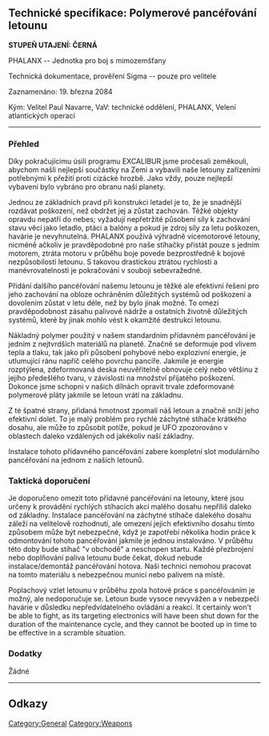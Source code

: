 ## Technické specifikace: Polymerové pancéřování letounu

**STUPEŇ UTAJENÍ: ČERNÁ**

PHALANX -- Jednotka pro boj s mimozemšťany

Technická dokumentace, prověření Sigma -- pouze pro velitele

Zaznamenáno: 19. března 2084

Kým: Velitel Paul Navarre, VaV: technické oddělení, PHALANX, Velení
atlantických operací

------------------------------------------------------------------------

### Přehled

Díky pokračujícímu úsilí programu EXCALIBUR jsme pročesali zeměkouli,
abychom našli nejlepší součástky na Zemi a vybavili naše letouny
zařízeními potřebnými k přežití proti cizácké hrozbě. Jako vždy, pouze
nejlepší vybavení bylo vybráno pro obranu naší planety.

Jednou ze základních pravd při konstrukci letadel je to, že je snadnější
rozdávat poškození, než obdržet jej a zůstat zachován. Těžké objekty
opravdu nepatří do nebes; vyžadují nepřetržité působení síly k zachování
stavu věcí jako letadlo, ptáci a balóny a pokud je zdroj síly za letu
poškozen, havárie je nevyhnutelná. PHALANX používá výhradně vícemotorové
letouny, nicméně ačkoliv je pravděpodobné pro naše stíhačky přistát
pouze s jedním motorem, ztráta motoru v průběhu boje povede
bezprostředně k bojové nezpůsobilosti letounu. S takovou drastickou
ztrátou rychlosti a manévrovatelnosti je pokračování v souboji
sebevražedné.

Přidání dalšího pancéřování našemu letounu je těžké ale efektivní řešení
pro jeho zachování na obloze ochráněním důležitých systémů od poškození
a dovolením zůstat v letu déle, než by bylo jinak možné. To omezí
pravděpodobnost zásahu palivové nádrže a ostatních životně důležitých
systémů, které by jinak mohlo vést k okamžité destrukci letounu.

Nákladný polymer použitý v našem standardním přídavném pancéřování je
jedním z nejtvrdších materiálů na planetě. Značně se deformuje pod
vlivem tepla a tlaku, tak jako při působení pohybové nebo explozivní
energie, je utlumující ránu napříč celého povrchu pancíře. Jakmile je
energie rozptýlena, zdeformovaná deska neuvěřitelně obnovuje celý nebo
většinu z jejího předešlého tvaru, v závislosti na množství přijatého
poškození. Dokonce jsme schopni v našich dílnách opravit trvale
zdeformované polymerové pláty jakmile se letoun vrátí na základnu.

Z té špatné strany, přidaná hmotnost zpomalí náš letoun a značně sníží
jeho efektivní dolet. To je malý problém pro rychlé záchytné stíhače
krátkého dosahu, ale může to způsobit potíže, pokud je UFO zpozorováno v
oblastech daleko vzdálených od jakékoliv naší základny.

Instalace tohoto přídavného pancéřování zabere kompletní slot
modulárního pancéřování na jednom z našich letounů.

### Taktická doporučení

Je doporučeno omezit toto přídavné pancéřování na letouny, které jsou
určeny k provádění rychlých stíhacích akcí malého dosahu nepříliš daleko
od základny. Instalace pancéřování na záchytné stíhače dalekého dosahu
záleží na velitelově rozhodnutí, ale omezení jejich efektivního dosahu
tímto způsobem může být nebezpečné, když je zapotřebí několika hodin
práce k odmontování tohoto pancéřování jakmile je jednou instalováno. V
průběhu této doby bude stíhač "v obchodě" a neschopen startu. Každé
přezbrojení nebo doplňování paliva letounu bude čekat, dokud nebude
instalace/demontáž pancéřování hotova. Naši technici nemohou pracovat na
tomto materiálu s nebezpečnou municí nebo palivem na místě.

Poplachový vzlet letounu v průběhu zpola hotové práce s pancéřováním je
možný, ale nedoporučuje se. Letoun bude vysoce nevyvážen a v nebezpečí
havárie v důsledku nepředvídatelného ovládání a reakcí. It certainly
won't be able to fight, as its targeting electronics will have been shut
down for the duration of the maintenance cycle, and they cannot be
booted up in time to be effective in a scramble situation.

### Dodatky

Žádné

------------------------------------------------------------------------

## Odkazy

[Category:General](Category:General "wikilink")
[Category:Weapons](Category:Weapons "wikilink")